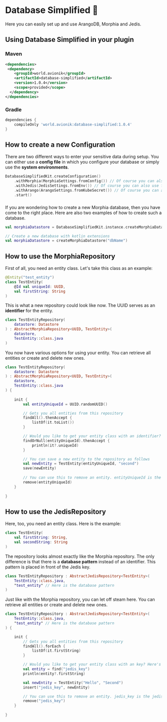 # Database Simplified 🤙
Here you can easily set up and use ArangoDB, Morphia and Jedis.

## Using Database Simplified in your plugin

### Maven
```xml
<dependencies>
 <dependency>
    <groupId>world.avionik</groupId>
    <artifactId>database-simplified</artifactId>
    <version>1.0.4</version>
    <scope>provided</scope>
  </dependency>
</dependencies>
```

### Gradle
```groovy
dependencies {
    compileOnly 'world.avionik:database-simplified:1.0.4'
}
```

## How to create a new Configuration
There are two different ways to enter your sensitive data during setup. You can either use a **config file** in which you configure your database or simply use the **system environments**.

``` kotlin
DatabaseSimplifiedKit.createConfiguration()
    .withMorphia(MorphiaSettings.fromConfig()) // Of course you can also use fromEnv() here
    .withJedis(JedisSettings.fromEnv()) // Of course you can also use fromConfig() here
    .withArango(ArangoSettings.fromKubeSecret()) // Of course you can also use fromEnv() here
    .start()
```

### 
If you are wondering how to create a new Morphia database, then you have come to the right place. Here are also two examples of how to create such a database.

```kotlin
val morphiaDatastore = DatabaseSimplifiedKit.instance.createMorphiaDatastore("dbName")

// Create a new database with kotlin extensions
val morphiaDatastore = createMorphiaDatastore("dbName")
```


## How to use the MorphiaRepository 
First of all, you need an entity class. Let's take this class as an example:
``` kotlin
@Entity("test_entity")
class TestEntity(
    @Id val uniqueId: UUID,
    val firstString: String
)
```

This is what a new repository could look like now. The UUID serves as an **identifier** for the entity.
``` kotlin
class TestEntityRepository(
    datastore: Datastore
) : AbstractMorphiaRepository<UUID, TestEntity>(
    datastore,
    TestEntity::class.java
)
```

You now have various options for using your entity. You can retrieve all entities or create and delete new ones.

``` kotlin
class TestEntityRepository(
    datastore: Datastore
) : AbstractMorphiaRepository<UUID, TestEntity>(
    datastore,
    TestEntity::class.java
) {
    
    init {
        val entityUniqueId = UUID.randomUUID()

        // Gets you all entities from this repository
        findAll().thenAccept { 
            listOf(it.toList())
        }

        // Would you like to get your entity class with an identifier? Here's how:
        findOrNull(entityUniqueId).thenAccept { 
            println(it?.uniqueId)
        }

        // You can save a new entity to the repository as follows
        val newEntity = TestEntity(entityUniqueId, "second")
        save(newEntity)
        
        // You can use this to remove an entity. entityUniqueId is the identifier of the class 
        remove(entityUniqueId)
    }
    
}
```


## How to use the JedisRepository 
Here, too, you need an entity class. Here is the example:
``` kotlin
class TestEntity(
    val firstString: String,
    val secondString: String
)
```

The repository looks almost exactly like the Morphia repository. The only difference is that there is a **database pattern** instead of an identifier. This pattern is placed in front of the Jedis key.
``` kotlin
class TestEntityRepository : AbstractJedisRepository<TestEntity>(
    TestEntity::class.java,
    "test_entity" // Here is the database pattern
)
```

Just like with the Morphia repository, you can let off steam here. You can retrieve all entities or create and delete new ones.

``` kotlin
class TestEntityRepository : AbstractJedisRepository<TestEntity>(
    TestEntity::class.java,
    "test_entity" // Here is the database pattern
) {

    init {
        // Gets you all entities from this repository
        findAll().forEach {
            listOf(it.firstString)
        }

        // Would you like to get your entity class with an key? Here's how:
        val entity = find("jedis_key")
        println(entity?.firstString)

        val newEntity = TestEntity("Hello", "Second")
        insert("jedis_key", newEntity)

        // You can use this to remove an entity. jedis_key is the jedis key.
        remove("jedis_key")
    }
    
}
```
